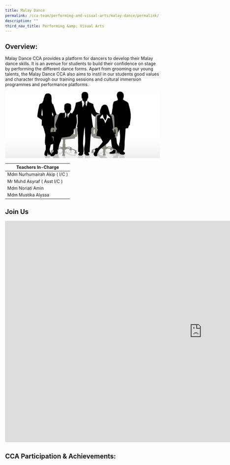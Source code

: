 ```yaml
---
title: Malay Dance
permalink: /cca-team/performing-and-visual-arts/malay-dance/permalink/
description: ""
third_nav_title: Performing &amp; Visual Arts
---
```

Overview:
---------

Malay Dance CCA provides a platform for dancers to develop their Malay dance skills. It is an avenue for students to build their confidence on stage by performing the different dance forms. Apart from grooming our young talents, the Malay Dance CCA also aims to instil in our students good values and character through our training sessions and cultural immersion programmes and performance platforms.

![](/images/staff.jpg)

| Teachers In-Charge |
| --- |
| Mdm Nurhumairah Akip ( I/C ) |
| Mr Muhd Asyraf ( Asst I/C ) |
| Mdm Noriati Amin |
| Mdm Mustika Alyssa |

Join Us
-------
<iframe allowfullscreen="" allow="accelerometer; autoplay; clipboard-write; encrypted-media; gyroscope; picture-in-picture; web-share" frameborder="0" title="WRPS MALAY DANCE RECRUITMENT VIDEO 2023 FINAL" src="https://www.youtube.com/embed/xv7PJzhzkI8" height="720" width="1280"></iframe>

CCA Participation &amp; Achievements:
---------------------------------